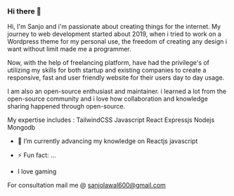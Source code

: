 ### Hi there 👋

Hi, I'm Sanjo and i'm passionate about creating things for the internet. My journey to web development started about 2019, when i tried to work on a Wordpress theme for my personal use, the freedom of creating any design i want without limit made me a programmer.

Now, with the help of freelancing platform, have had the privilege's of utilizing my skills for both startup and existing companies to create a responsive, fast and user friendly website for their users day to day usage.

I am also an open-source enthusiast and maintainer. i learned a lot from the open-source community and i love how collaboration and knowledge sharing happened through open-source.

My expertise includes :
TailwindCSS
Javascript
React
Expressjs
Nodejs
Mongodb



- 🌱 I’m currently  advancing my knowledge on 
  Reactjs 
  javascript
  
- ⚡ Fun fact: ...
- I love gaming

For consultation 
mail me @ sanjolawal600@gmail.com
